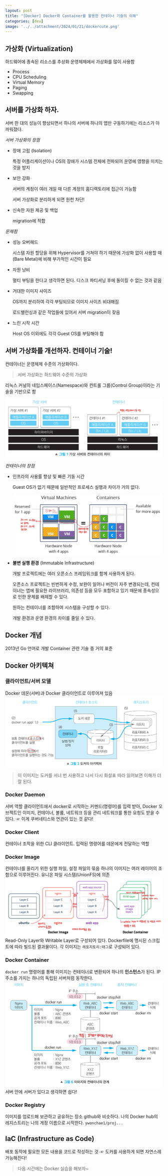 ```yaml
---
layout: post
title: "[Docker] Docker와 Container를 활용한 컨테이너 기술의 이해"
categories: [dev]
image: '../../attachment/2024/01/21/dockercute.png'
---
```


## 가상화 (Virtualization)
하드웨어에 종속된 리소스를 추상화
운영체제에서 가상화를 많이 사용함
- Process
- CPU Scheduling
- Virtual Memory
- Paging
- Swapping

## 서버를 가상화 하자.
서버 한 대의 성능이 향상되면서 하나의 서버에 하나의 앱만 구동하기에는 리소스가 아까워졌다.

*서버 가상화의 장점*
- 장애 고립 (Isolation)
    
    특정 어플리케이션이나 OS의 장애가 시스템 전체에 전파되어 운영에 영향을 미치는 것을 방지
- 보안 강화

    서버의 계정이 여러 개일 때 다른 계정의 홈디렉토리에 접근이 가능함
    
    서버 가상화로 분리하게 되면 원천 차단!
- 신속한 자원 제공 및 백업

    migration에 적합

*문제점*
- 성능 오버헤드

    시스템 자원 할당을 위해 Hypervisor를 거쳐야 하기 때문에 가상화 없이 사용할 때(Bare Metal)에 비해 부가적인 시간이 필요
- 자원 낭비

    멀티 부팅을 한다고 생각하면 된다. 디스크 파티셔닝 후에 돌이킬 수 없는 것과 같음
- 거대한 이미지 사이즈

    OS까지 분리하여 각각 부팅되므로 이미지 사이즈 비대해짐

    로드밸런싱과 같은 작업들에 있어서 서버 migration이 잦음
- 느린 시작 시간

    Host OS 이외에도 각각 Guest OS를 부팅해야 함

## 서버 가상화를 개선하자. 컨테이너 기술!

컨테이너는 운영체제 수준의 가상화이다.
> 서버 가상화는 하드웨어 수준의 가상화

리눅스 커널의 네임스페이스(Namespace)와 컨트롤 그룹(Control Group)이라는 기술을 기반으로 함

<img src='../attachment/2024/01/21/01container.jpeg'>

*컨테이너의 장점*
- 인프라의 사용률 향상 및 빠른 기동 시간

    Guest OS가 없기 때문에 일반적인 프로세스 실행과 차이가 거의 없다.

    <img src='../attachment/2024/01/21/02guestos.jpeg'>
- **불변 실행 환경** (Immutable Infrastructure)

    개발 프로젝트에는 여러 오픈소스 프레임워크를 함께 사용하게 된다.
    
    오픈소스 프로젝트는 빈번하게 수정, 보완이 일어나 버전이 자주 변경되는데, 컨테이너는 앱에 필요한 라이브러리, 의존성 등을 모두 포함하고 있기 때문에 종속성으로 인한 문제를 배제할 수 있다.

    원하는 컨테이너를 조합하여 시스템을 구성할 수 있다.

    개발 환경과 운영 환경의 차이를 줄일 수 있다.

## Docker 개념
2013년 Go 언어로 개발
Container 관련 기술 중 거의 표준

## Docker 아키텍쳐
### 클라이언트/서버 모델
Docker 데몬(서버)과 Docker 클라이언트로 이루어져 있음
<img src='../attachment/2024/01/21/03docker_architecture.jpeg'>
> 이 이미지는 도커를 서너 번 사용하고 나서 다시 화살표 따라 읽어보면 이해가 더 잘 된다.

### Docker Daemon
서버 역할
클라이언트에서 docker로 시작하는 커멘드(명령어)를 입력 받아, Docker 오브젝트인 이미지, 컨테이너, 볼륨, 네트워크 등을 관리
네트워크를 통한 요청도 받을 수 있다. ☞ 이게 쿠버네티스와 연관이 있는 것 같다!

### Docker Client
컨테이너 조작을 위한 CLI 클라이언트. 입력된 명령어를 데몬에게 전달하는 역할

### Docker Image
컨테이너를 올리기 위한 실행 파일, 설정 파일의 묶음
하나의 이미지는 여러 레이어의 조합으로 이루어진다.
유니온 파일 시스템(UnionFS)에 의존
<img src='../attachment/2024/01/21/04dockerimage.jpeg'>
Read-Only Layer와 Writable Layer로 구성되어 있다.
Dockerfile에 명시된 스크립트에 따라 빌드된 결과물이다.
각 이미지는 `레포지토리:태그`로 구성되어 있다.

### Docker Container
`docker run` 명령어를 통해 이미지는 컨테이너로 변환되어 하나의 **인스턴스**가 된다.
IP 주소를 가지는 하나의 독립된 서버처럼 동작한다.
<img src='../attachment/2024/01/21/05dockercontainer.jpeg'>
서버 안에 서버가 있다고 생각하면 쉽다!

### Docker Registry
이미지를 업로드해 보관하고 공유하는 장소
github와 비슷하다.
나의 Docker hub의 레지스트리는 나의 게정 이름으로 시작한다. `ywonchae1/proj...`

## IaC (Infrastructure as Code)
배포 동작에 필요한 모든 내용을 코드로 작성하는 것 ☞ 도커를 사용하게 되면 자연스레 가능해진다!

> 다음 시간에는 Docker 실습을 해보자~